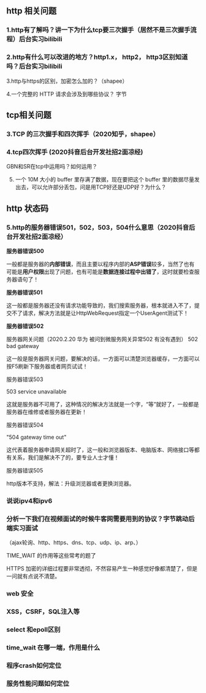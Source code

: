 ## http 相关问题

### 1.http有了解吗？讲一下为什么tcp要三次握手（居然不是三次握手流程）后台实习bilibili

### 2.http有什么可以改进的地方？http1.x， http2， http3区别知道吗？后台实习bilibili

3.http与https的区别，加密怎么加的？（shapee）

4.一个完整的 HTTP 请求会涉及到哪些协议？ 字节



## tcp相关问题

### 3.TCP 的三次握手和四次挥手（2020知乎，shapee）

### 4.tcp四次挥手 (2020抖音后台开发社招2面凉经)

GBN和SR在tcp中运用吗？如何运用？

5. 一个 10M 大小的 buffer 里存满了数据，现在要把这个 buffer 里的数据尽量发出去，可以允许部分丢包，问是用TCP好还是UDP好？为什么？

## http 状态码

### 5.http的服务器错误501，502，503，504什么意思（2020抖音后台开发社招2面凉经）

**服务器错误500**

一般都是服务器的**内部错误**，而且主要以程序内部的**ASP错误**较多，当然了也有可能是**用户权限**出现了问题，也有可能是**数据连接过程中出错了**，这时就要检查服务器语句了！

**服务器错误501**

这一般都是服务器还没有请求功能导致的，我们搜索服务器，根本就进入不了，提交不了请求，解决方法就是让HttpWebRequest指定一个UserAgent测试下！

**服务器错误502**

服务器网关问题（2020.2.20 华为 被问到微服务网关异常502 有没有遇到） 502 bad gateway

这一般是服务器网关问题，要解决的话，一方面可以清楚浏览器缓存，一方面可以按F5刷新下服务器或者网页试试！

服务器错误503

503 service unavailable

这就是服务器不可用了，这种情况的解决方法就是一个字，“等”就好了，一般都是服务器在维修或者服务器在更新！

服务器错误504

"504 gateway time out"

这代表着服务器申请网关超时了，这一般和浏览器版本、电脑版本、网络接口等都有关系，我们是解决不了的，要专业人士才懂！

服务器错误505

http版本不支持，解法：升级浏览器或者更换浏览器。



### 说说ipv4和ipv6

### 分析一下我们在视频面试的时候牛客网需要用到的协议？字节跳动后端实习面试

（ajax轮询、http、https、dns、tcp、udp、ip、arp、）

TIME_WAIT 的作用等这些常考的题了

HTTPS 加密的详细过程要非常透彻，不然容易产生一种感觉好像都清楚了，但是一问就有点说不清楚。

### web 安全

### XSS，CSRF，SQL注入等

### select 和epoll区别

### time_wait 在哪一端，作用是什么

###    程序crash如何定位

### 服务性能问题如何定位 



